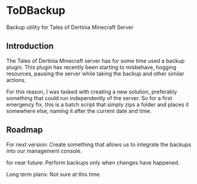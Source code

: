 ToDBackup
=========

Backup utility for Tales of Dertinia Minecraft Server

Introduction
------------
The Tales of Dertinia Minecraft server has for some time used a backup plugin.
This plugin has recently been starting to misbehave, hogging resources, 
pausing the server while taking the backup and other similar actions.

For this reason, I was tasked with creating a new solution, 
preferably something that could run independently of the server.
So for a first emergency fix, 
this is a batch script that simply zips a folder and places it somewhere else, 
naming it after the current date and time.

Roadmap
-------

For next version:
Create something that allows us to integrate the backups into our management console.

for near future:
Perform backups only when changes have happened.

Long term plans:
Not sure at this time.
